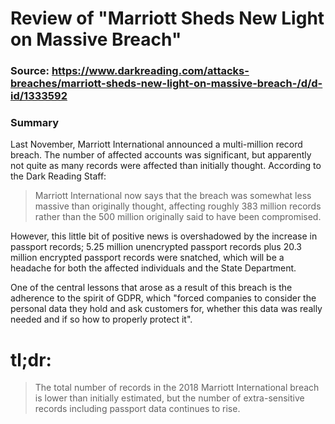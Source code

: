 # Review of "Marriott Sheds New Light on Massive Breach"

### Source: https://www.darkreading.com/attacks-breaches/marriott-sheds-new-light-on-massive-breach-/d/d-id/1333592

### Summary

Last November, Marriott International announced a multi-million record breach. The number of affected accounts was significant, but apparently not quite as many records were affected than initially thought. According to the Dark Reading Staff:

> Marriott International now says that the breach was somewhat less massive than originally thought, affecting roughly 383 million records rather than the 500 million originally said to have been compromised.

However, this little bit of positive news is overshadowed by the increase in passport records; 5.25 million unencrypted passport records plus 20.3 million encrypted passport records were snatched, which will be a headache for both the affected individuals and the State Department.

One of the central lessons that arose as a result of this breach is the adherence to the spirit of GDPR, which "forced companies to consider the personal data they hold and ask customers for, whether this data was really needed and if so how to properly protect it".

# tl;dr:
> The total number of records in the 2018 Marriott International breach is lower than initially estimated, but the number of extra-sensitive records including passport data continues to rise.